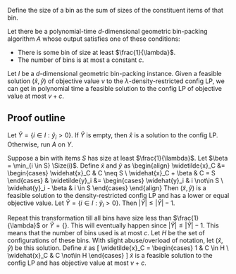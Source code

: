 Define the size of a bin as the sum of sizes of the constituent items of that bin.
$\newcommand{\Size}{\operatorname{size}}$

Let there be a polynomial-time $d$-dimensional geometric bin-packing algorithm $A$
whose output satisfies one of these conditions:

* There is some bin of size at least $\frac{1}{\lambda}$.
* The number of bins is at most a constant $c$.

Let $I$ be a $d$-dimensional geometric bin-packing instance.
Given a feasible solution $(\widehat{x}, \widehat{y})$ of objective value $v$
to the $\lambda$-density-restricted config LP, we can get in polynomial time
a feasible solution to the config LP of objective value at most $v + c$.

## Proof outline

Let $\widehat{Y} = \{i \in I: \widehat{y}_i > 0\}$.
If $\widehat{Y}$ is empty, then $\widehat{x}$ is a solution to the config LP.
Otherwise, run $A$ on $Y$.

Suppose a bin with items $S$ has size at least $\frac{1}{\lambda}$.
Let $\beta = \min_{i \in S} \Size(i)$.
Define $\widetilde{x}$ and $\widetilde{y}$ as
\begin{align}
\widetilde{x}_C &= \begin{cases}
\widehat{x}_C & C \neq S
\\ \widehat{x}_C + \beta & C = S
\end{cases}
& \widetilde{y}_i &= \begin{cases}
\widehat{y}_i & i \not\in S
\\ \widehat{y}_i - \beta & i \in S
\end{cases}
\end{align}
Then $(\widetilde{x}, \widetilde{y})$ is a feasible solution to the
density-restricted config LP and has a lower or equal objective value.
Let $\widetilde{Y} = \{i \in I: \widetilde{y}_i > 0\}$.
Then $|\widetilde{Y}| \le |\widehat{Y}| - 1$.

Repeat this transformation till all bins have size less than $\frac{1}{\lambda}$ or $\widetilde{Y} = \{\}$.
This will eventually happen since $|\widetilde{Y}| \le |\widehat{Y}| - 1$.
This means that the number of bins used is at most $c$. Let $H$ be the set of configurations of these bins.
With slight abuse/overload of notation, let $(\widehat{x}, \widehat{y})$ be this solution.
Define $\widetilde{x}$ as
\[ \widetilde{x}_C = \begin{cases}
1 & C \in H
\\ \widehat{x}_C & C \not\in H
\end{cases} \]
$\widetilde{x}$ is a feasible solution to the config LP and has objective value at most $v + c$.
